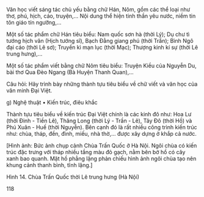 Văn học viết sáng tác chủ yếu bằng chữ Hán, Nôm, gồm các thể loại như thơ, phú, hịch, cáo, truyện,... Nội dung thể hiện tinh thần yêu nước, niềm tin tôn giáo tín ngưỡng,...

Một số tác phẩm chữ Hán tiêu biểu: Nam quốc sơn hà (thời Lý); Dụ chư tì tướng hịch văn (Hịch tướng sĩ), Bạch Đằng giang phú (thời Trần); Bình Ngô đại cáo (thời Lê sơ); Truyền kì mạn lục (thời Mạc); Thượng kinh kí sự (thời Lê trung hưng),...

Một số tác phẩm viết bằng chữ Nôm tiêu biểu: Truyện Kiều của Nguyễn Du, bài thơ Qua Đèo Ngang (Bà Huyện Thanh Quan),...

Câu hỏi: Hãy trình bày những thành tựu tiêu biểu về chữ viết và văn học của văn minh Đại Việt.

g) Nghệ thuật
• Kiến trúc, điêu khắc

Thành tựu tiêu biểu về kiến trúc Đại Việt chính là các kinh đô như: Hoa Lư (thời Đinh - Tiền Lê), Thăng Long (thời Lý - Trần - Lê), Tây Đô (thời Hồ) và Phú Xuân - Huế (thời Nguyễn). Bên cạnh đó là rất nhiều công trình kiến trúc như: chùa, tháp, đền, đình, miếu, nhà thờ,... được xây dựng ở khắp cả nước.

[Hình ảnh: Bức ảnh chụp cảnh Chùa Trấn Quốc ở Hà Nội. Ngôi chùa có kiến trúc đặc trưng với tháp nhiều tầng màu đỏ gạch, nằm bên bờ hồ có cây xanh bao quanh. Mặt hồ phẳng lặng phản chiếu hình ảnh ngôi chùa tạo nên khung cảnh thanh bình, tĩnh lặng.]

Hình 14. Chùa Trấn Quốc thời Lê trung hưng (Hà Nội)

118